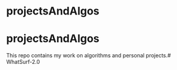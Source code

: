 # projectsAndAlgos
# projectsAndAlgos
This repo contains my work on algorithms and personal projects.# WhatSurf-2.0
